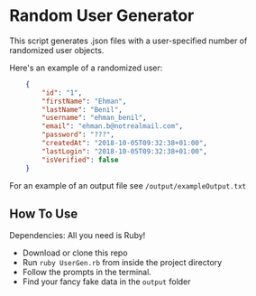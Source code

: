 # Random User Generator

This script generates .json files with a user-specified number of randomized user objects. 

Here's an example of a randomized user:

```json
    {
        "id": "1",
        "firstName": "Ehman",
        "lastName": "Benil",
        "username": "ehman_benil",
        "email": "ehman.b@notrealmail.com",
        "password": "???", 
        "createdAt": "2018-10-05T09:32:38+01:00",
        "lastLogin": "2018-10-05T09:32:38+01:00",
        "isVerified": false
    }
```

For an example of an output file see `/output/exampleOutput.txt`

## How To Use

Dependencies: All you need is Ruby!

- Download or clone this repo
- Run `ruby UserGen.rb` from inside the project directory
- Follow the prompts in the terminal.
- Find your fancy fake data in the `output` folder
